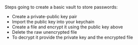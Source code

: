 Steps going to create a basic vault to store passwords:
- Create a private-public key pair
- Import the public key into your keychain
- Create a file and encrypt it using the public key above
- Delete the raw unencrypted file
- To decrypt it provide the private key and the encrypted file
